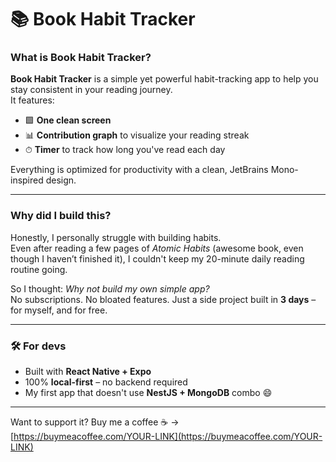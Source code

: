 # 📚 Book Habit Tracker

### What is Book Habit Tracker?

**Book Habit Tracker** is a simple yet powerful habit-tracking app to help you stay consistent in your reading journey.  
It features:

- 🟩 **One clean screen**
- 📊 **Contribution graph** to visualize your reading streak
- ⏱ **Timer** to track how long you've read each day

Everything is optimized for productivity with a clean, JetBrains Mono-inspired design.

---

### Why did I build this?

Honestly, I personally struggle with building habits.  
Even after reading a few pages of _Atomic Habits_ (awesome book, even though I haven’t finished it), I couldn't keep my 20-minute daily reading routine going.

So I thought: _Why not build my own simple app?_  
No subscriptions. No bloated features. Just a side project built in **3 days** – for myself, and for free.

---

### 🛠 For devs

- Built with **React Native + Expo**
- 100% **local-first** – no backend required
- My first app that doesn't use **NestJS + MongoDB** combo 😄

---

Want to support it? Buy me a coffee ☕ → [https://buymeacoffee.com/YOUR-LINK](https://buymeacoffee.com/YOUR-LINK)

